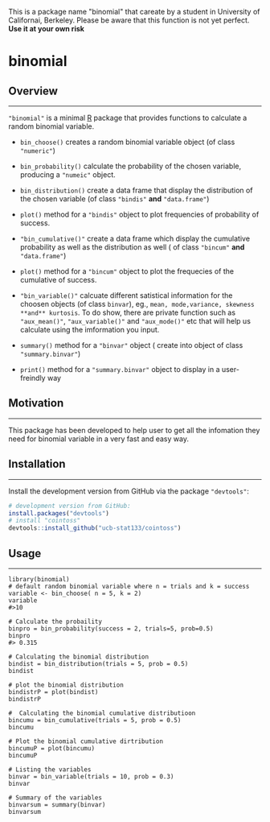 This is a package name "binomial" that careate by a  student in University of Californai, Berkeley. Please be aware that this function is not yet perfect. **Use it at your own risk**
# binomial

## Overview
-----------
`"binomial"` is a minimal [R](http://www.r-project.org/) package 
that provides functions to calculate a random binomial variable.

* `bin_choose()` creates a random binomial variable object (of class `"numeric"`)

* `bin_probability()` calculate the probability of the chosen variable, producing a `"numeic"` object.

* `bin_distribution()` create a data frame that display the distribution of the chosen variable (of class `"bindis"` **and** `"data.frame"`)

* `plot()` method for a `"bindis"` object to plot frequencies of probability of success.

* `"bin_cumulative()"` create a data frame which display the cumulative probability as well as the distribution as well ( of class `"bincum"` **and** `"data.frame"`)

* `plot()` method for a `"bincum"` object to plot the frequecies of the cumulative of success. 

* `"bin_variable()"` calcuate different satistical information for the choosen objects (of class `binvar`), eg., `mean, mode,variance, skewness **and** kurtosis`. To do show, there are private function such as `"aux_mean()"`, `"aux_variable()"` and `"aux_mode()"` etc that will help us calculate using the imformation you input. 

* `summary()` method for a `"binvar"` object ( create into object of class `"summary.binvar"`)

* `print()` method for a `"summary.binvar"` object to display in a user-freindly way

## Motivation 
---------
This package has been developed to help user to get all the infomation they need for binomial variable in a very fast and easy way. 

## Installation
----------
Install the development version from GitHub via the package `"devtools"`:

```r
# development version from GitHub:
install.packages("devtools") 
# install "cointoss"
devtools::install_github("ucb-stat133/cointoss")
```

## Usage
----------

```{r}
library(binomial)
# default random binomial variable where n = trials and k = success
variable <- bin_choose( n = 5, k = 2)
variable 
#>10

# Calculate the probaility 
binpro = bin_probability(success = 2, trials=5, prob=0.5)
binpro
#> 0.315

# Calculating the binomial distribution
bindist = bin_distribution(trials = 5, prob = 0.5)
bindist

# plot the binomial distribution
bindistrP = plot(bindist)
bindistrP

#  Calculating the binomial cumulative distributioon 
bincumu = bin_cumulative(trials = 5, prob = 0.5)
bincumu

# Plot the binomial cumulative dirtribution
bincumuP = plot(bincumu)
bincumuP

# Listing the variables 
binvar = bin_variable(trials = 10, prob = 0.3)
binvar

# Summary of the variables
binvarsum = summary(binvar)
binvarsum

```
